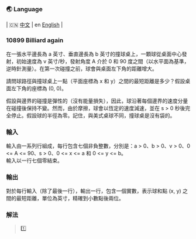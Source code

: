 ### 🌏 **Language**
| 🇨🇳 [中文](md10899_zh.md) | en [English](md10899_en.md) |

<aside>

### **10899 Billiard again**

在一張水平邊長為 a 英寸、垂直邊長為 b 英寸的撞球桌上，一顆球從桌面中心發射，初始速度為 v 英寸/秒，發射角度 A 介於 0 和 90 度之間（以水平面為基準，逆時針測量）。在第一次碰撞之前，球會與桌面左下角的距離增大。

請問球路徑與撞球桌上一點（平面座標為 x 和 y）之間的最短距離是多少？假設桌面左下角的座標為 (0, 0)。

假設與邊界的碰撞是彈性的（沒有能量損失），因此，球沿著每個邊界的速度分量在碰撞後保持不變。然而，由於摩擦，球會以恆定的速度減速，並在 s > 0 秒後完全停止。假設球的半徑為零。記住，與美式桌球不同，撞球桌是沒有袋的。

### 輸入

輸入由一系列行組成，每行包含七個非負整數，分別是：a > 0、b > 0、v > 0、0 <= A <= 90、s > 0、0 <= x <= a 和 0 <= y <= b。<br>輸入以一行七個零結束。

### 輸出

對於每行輸入（除了最後一行），輸出一行，包含一個實數，表示球和點 (x, y) 之間的最短距離，單位為英寸，精確到小數點後兩位。

</aside>

### 解法
> 1️⃣
